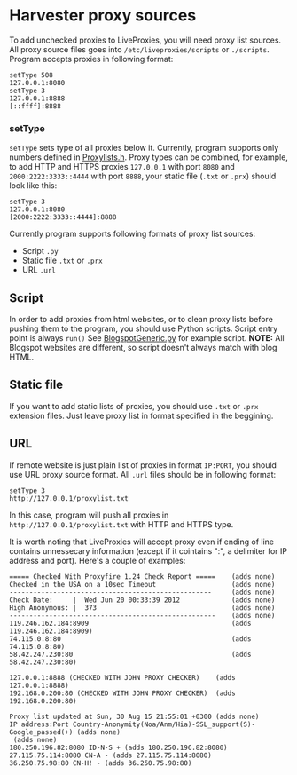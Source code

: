 # Harvester proxy sources
To add unchecked proxies to LiveProxies, you will need proxy list sources. All proxy source files goes into `/etc/liveproxies/scripts` or `./scripts`. Program accepts proxies in following format:
```
setType 508
127.0.0.1:8080
setType 3
127.0.0.1:8888
[::ffff]:8888
```
### setType
`setType` sets type of all proxies below it. Currently, program supports only numbers defined in [Proxylists.h](../ProxyLists.h#L12). Proxy types can be combined, for example, to add HTTP and HTTPS proxies `127.0.0.1` with port `8080` and `2000:2222:3333::4444` with port `8888`, your static file (`.txt` or `.prx`) should look like this:
```
setType 3
127.0.0.1:8080
[2000:2222:3333::4444]:8888
```
Currently program supports following formats of proxy list sources:
 - Script `.py`
 - Static file `.txt` or `.prx`
 - URL `.url`

## Script
In order to add proxies from html websites, or to clean proxy lists before pushing them to the program, you should use Python scripts. Script entry point is always `run()` See [BlogspotGeneric.py](../BlogspotGeneric.py) for example script. **NOTE:** All Blogspot websites are different, so script doesn't always match with blog HTML.
## Static file
If you want to add static lists of proxies, you should use `.txt` or `.prx` extension files. Just leave proxy list in format specified in the beggining.
## URL
If remote website is just plain list of proxies in format `IP:PORT`, you should use URL proxy source format. All `.url` files should be in following format:
```
setType 3
http://127.0.0.1/proxylist.txt
```
In this case, program will push all proxies in `http://127.0.0.1/proxylist.txt` with HTTP and HTTPS type.

It is worth noting that LiveProxies will accept proxy even if ending of line contains unnessecary information (except if it cointains ":", a delimiter for IP address and port). Here's a couple of examples:
```
===== Checked With Proxyfire 1.24 Check Report =====	(adds none)
Checked in the USA on a 10sec Timeout					(adds none)
---------------------------------------------------		(adds none)
Check Date:     |  Wed Jun 20 00:33:39 2012				(adds none)
High Anonymous: |  373									(adds none)
----------------------------------------------------	(adds none)
119.246.162.184:8909									(adds 119.246.162.184:8909)
74.115.0.8:80											(adds 74.115.0.8:80)
58.42.247.230:80										(adds 58.42.247.230:80)
```
```
127.0.0.1:8888 (CHECKED WITH JOHN PROXY CHECKER)	(adds 127.0.0.1:8888)
192.168.0.200:80 (CHECKED WITH JOHN PROXY CHECKER)	(adds 192.168.0.200:80)
```
```
Proxy list updated at Sun, 30 Aug 15 21:55:01 +0300 (adds none)
IP address:Port Country-Anonymity(Noa/Anm/Hia)-SSL_support(S)-Google_passed(+) (adds none)
 (adds none)
180.250.196.82:8080 ID-N-S + (adds 180.250.196.82:8080)
27.115.75.114:8080 CN-A - (adds 27.115.75.114:8080)
36.250.75.98:80 CN-H! - (adds 36.250.75.98:80)
```